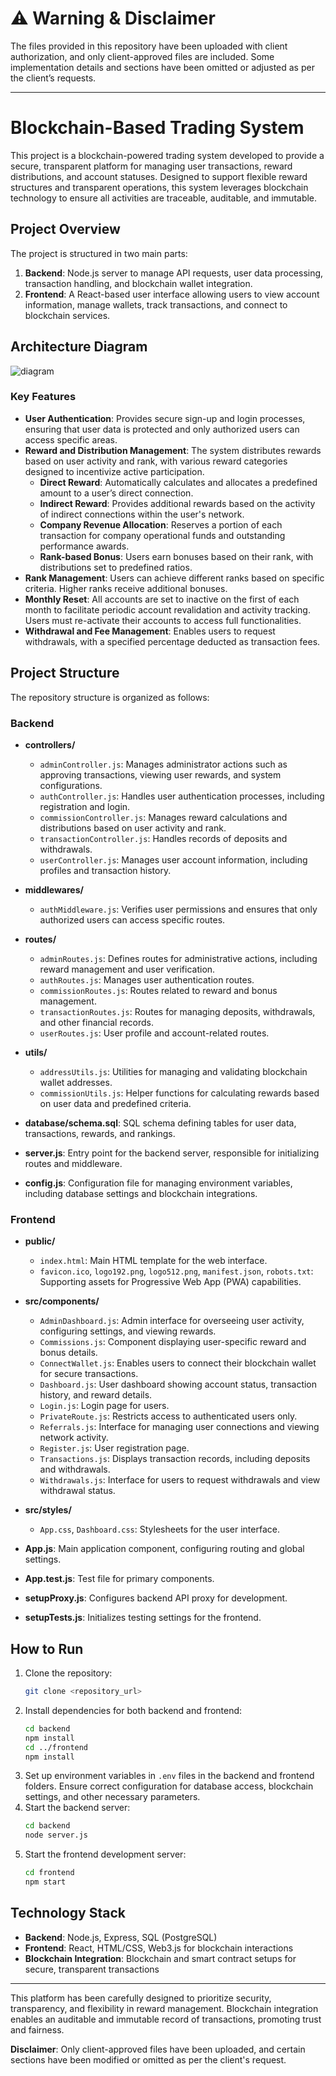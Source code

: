 # ⚠️ Warning & Disclaimer

The files provided in this repository have been uploaded with client authorization, and only client-approved files are included. Some implementation details and sections have been omitted or adjusted as per the client’s requests.

---

# Blockchain-Based Trading System

This project is a blockchain-powered trading system developed to provide a secure, transparent platform for managing user transactions, reward distributions, and account statuses. Designed to support flexible reward structures and transparent operations, this system leverages blockchain technology to ensure all activities are traceable, auditable, and immutable.

## Project Overview

The project is structured in two main parts:
1. **Backend**: Node.js server to manage API requests, user data processing, transaction handling, and blockchain wallet integration.
2. **Frontend**: A React-based user interface allowing users to view account information, manage wallets, track transactions, and connect to blockchain services.

## Architecture Diagram
![diagram](https://github.com/user-attachments/assets/8e0bfd25-c5b9-4563-98c7-62dba3dbceb3)


### Key Features

- **User Authentication**: Provides secure sign-up and login processes, ensuring that user data is protected and only authorized users can access specific areas.
- **Reward and Distribution Management**: The system distributes rewards based on user activity and rank, with various reward categories designed to incentivize active participation.
  - **Direct Reward**: Automatically calculates and allocates a predefined amount to a user’s direct connection.
  - **Indirect Reward**: Provides additional rewards based on the activity of indirect connections within the user's network.
  - **Company Revenue Allocation**: Reserves a portion of each transaction for company operational funds and outstanding performance awards.
  - **Rank-based Bonus**: Users earn bonuses based on their rank, with distributions set to predefined ratios.
- **Rank Management**: Users can achieve different ranks based on specific criteria. Higher ranks receive additional bonuses.
- **Monthly Reset**: All accounts are set to inactive on the first of each month to facilitate periodic account revalidation and activity tracking. Users must re-activate their accounts to access full functionalities.
- **Withdrawal and Fee Management**: Enables users to request withdrawals, with a specified percentage deducted as transaction fees.

## Project Structure

The repository structure is organized as follows:

### Backend
- **controllers/**
  - `adminController.js`: Manages administrator actions such as approving transactions, viewing user rewards, and system configurations.
  - `authController.js`: Handles user authentication processes, including registration and login.
  - `commissionController.js`: Manages reward calculations and distributions based on user activity and rank.
  - `transactionController.js`: Handles records of deposits and withdrawals.
  - `userController.js`: Manages user account information, including profiles and transaction history.

- **middlewares/**
  - `authMiddleware.js`: Verifies user permissions and ensures that only authorized users can access specific routes.

- **routes/**
  - `adminRoutes.js`: Defines routes for administrative actions, including reward management and user verification.
  - `authRoutes.js`: Manages user authentication routes.
  - `commissionRoutes.js`: Routes related to reward and bonus management.
  - `transactionRoutes.js`: Routes for managing deposits, withdrawals, and other financial records.
  - `userRoutes.js`: User profile and account-related routes.

- **utils/**
  - `addressUtils.js`: Utilities for managing and validating blockchain wallet addresses.
  - `commissionUtils.js`: Helper functions for calculating rewards based on user data and predefined criteria.

- **database/schema.sql**: SQL schema defining tables for user data, transactions, rewards, and rankings.
- **server.js**: Entry point for the backend server, responsible for initializing routes and middleware.
- **config.js**: Configuration file for managing environment variables, including database settings and blockchain integrations.

### Frontend
- **public/**
  - `index.html`: Main HTML template for the web interface.
  - `favicon.ico`, `logo192.png`, `logo512.png`, `manifest.json`, `robots.txt`: Supporting assets for Progressive Web App (PWA) capabilities.

- **src/components/**
  - `AdminDashboard.js`: Admin interface for overseeing user activity, configuring settings, and viewing rewards.
  - `Commissions.js`: Component displaying user-specific reward and bonus details.
  - `ConnectWallet.js`: Enables users to connect their blockchain wallet for secure transactions.
  - `Dashboard.js`: User dashboard showing account status, transaction history, and reward details.
  - `Login.js`: Login page for users.
  - `PrivateRoute.js`: Restricts access to authenticated users only.
  - `Referrals.js`: Interface for managing user connections and viewing network activity.
  - `Register.js`: User registration page.
  - `Transactions.js`: Displays transaction records, including deposits and withdrawals.
  - `Withdrawals.js`: Interface for users to request withdrawals and view withdrawal status.

- **src/styles/**
  - `App.css`, `Dashboard.css`: Stylesheets for the user interface.

- **App.js**: Main application component, configuring routing and global settings.
- **App.test.js**: Test file for primary components.
- **setupProxy.js**: Configures backend API proxy for development.
- **setupTests.js**: Initializes testing settings for the frontend.

## How to Run

1. Clone the repository:
   ```bash
   git clone <repository_url>
   ```
2. Install dependencies for both backend and frontend:
   ```bash
   cd backend
   npm install
   cd ../frontend
   npm install
   ```
3. Set up environment variables in `.env` files in the backend and frontend folders. Ensure correct configuration for database access, blockchain settings, and other necessary parameters.
4. Start the backend server:
   ```bash
   cd backend
   node server.js
   ```
5. Start the frontend development server:
   ```bash
   cd frontend
   npm start
   ```

## Technology Stack

- **Backend**: Node.js, Express, SQL (PostgreSQL)
- **Frontend**: React, HTML/CSS, Web3.js for blockchain interactions
- **Blockchain Integration**: Blockchain and smart contract setups for secure, transparent transactions

---

This platform has been carefully designed to prioritize security, transparency, and flexibility in reward management. Blockchain integration enables an auditable and immutable record of transactions, promoting trust and fairness.

**Disclaimer**: Only client-approved files have been uploaded, and certain sections have been modified or omitted as per the client's request.
